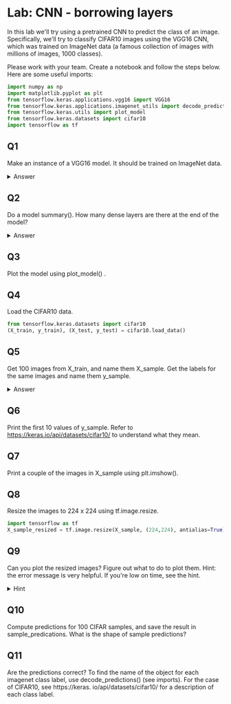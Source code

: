 # Lab: CNN - borrowing layers

In this lab we'll try using a pretrained CNN to predict the class of an image.  Specifically, we'll try to classify CIFAR10 images using the VGG16 CNN, which was trained on ImageNet data (a famous collection of images with millions of images, 1000 classes).

Please work with your team.   Create a notebook and follow the steps below.  Here are some useful imports:

```python
import numpy as np
import matplotlib.pyplot as plt
from tensorflow.keras.applications.vgg16 import VGG16
from tensorflow.keras.applications.imagenet_utils import decode_predictions
from tensorflow.keras.utils import plot_model
from tensorflow.keras.datasets import cifar10
import tensorflow as tf

```

## Q1 
Make an instance of a VGG16 model.  It should be trained on ImageNet data.

<details><summary>Answer</summary>

`model = VGG16()`.  I believe all the defaults are okay.

</details>

## Q2
Do a model summary().  How many dense layers are there at the end of the model?

<details><summary>Answer</summary>

There are two large dense layers before the final dense layer used for classification.

</details>

## Q3 
Plot the model using plot_model() .

## Q4 
Load the CIFAR10 data.

```python
from tensorflow.keras.datasets import cifar10
(X_train, y_train), (X_test, y_test) = cifar10.load_data()
```

## Q5
Get 100 images from X_train, and name them X_sample.  Get the labels for the same images and name them y_sample.

<details><summary>Answer</summary>

```python
idx = np.random.choice(X_train.shape[0], 100)
X_sample = X_train[idx]
y_sample = y_train[idx]
```

</details>

## Q6
Print the first 10 values of y_sample.  Refer to https://keras.io/api/datasets/cifar10/ to understand what they mean.

## Q7 
Print a couple of the images in X_sample using plt.imshow().

## Q8 
Resize the images to 224 x 224 using tf.image.resize.

```python
import tensorflow as tf
X_sample_resized = tf.image.resize(X_sample, (224,224), antialias=True)
```


## Q9
Can you plot the resized images?  Figure out what to do to plot them.  Hint: the error message is very helpful.  If you're low on time, see the hint.

<details><summary>Hint</summary>
`X_sample_resized = np.array(X_sample_resized)/255`

</details>

## Q10
Compute predictions for 100 CIFAR samples, and save the result in sample_predications.  What is the shape of sample predictions?

## Q11
Are the predictions correct?  To find the name of the object for each imagenet class label, use decode_predictions() (see imports).   For the case of CIFAR10, see https://keras.
io/api/datasets/cifar10/ for a description of each class label.
